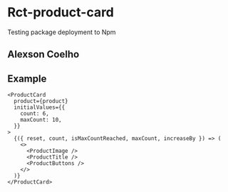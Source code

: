 # Rct-product-card

Testing package deployment to Npm

## Alexson Coelho

## Example

```
<ProductCard
  product={product}
  initialValues={{
    count: 6,
    maxCount: 10,
  }}
>
  {({ reset, count, isMaxCountReached, maxCount, increaseBy }) => (
    <>
      <ProductImage />
      <ProductTitle />
      <ProductButtons />
    </>
  )}
</ProductCard>
```
